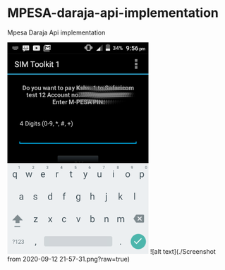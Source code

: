 # MPESA-daraja-api-implementation
Mpesa Daraja Api implementation


![alt text](./Screenshot_2020-09-12-21-56-39.png?raw=true)
![alt text](./Screenshot from 2020-09-12 21-57-31.png?raw=true)
